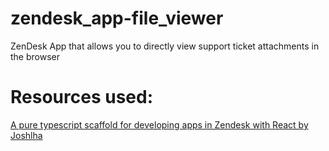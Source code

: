 # zendesk_app-file_viewer

ZenDesk App that allows you to directly view support ticket attachments in the browser

# Resources used:

[A pure typescript scaffold for developing apps in Zendesk with React by Joshlha](https://github.com/Joshlha/zd-ts-react)
